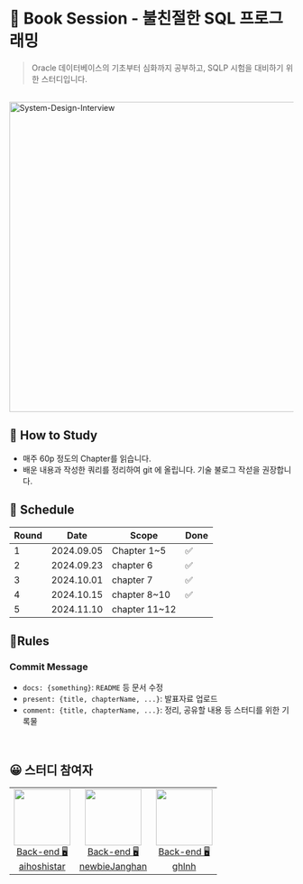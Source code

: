 # 📖 Book Session - 불친절한 SQL 프로그래밍

> Oracle 데이터베이스의 기초부터 심화까지 공부하고, SQLP 시험을 대비하기 위한 스터디입니다.

<br>
<img src="./.assets/Unkind-SQL-Programming.png" alt="System-Design-Interview" width="550">
</br>

## 🙌 How to Study

- 매주 60p 정도의 Chapter를 읽습니다.
- 배운 내용과 작성한 쿼리를 정리하여 git 에 올립니다. 기술 불로그 작섣을 권장합니다.

## 📆 Schedule

| Round | Date       | Scope        | Done |
|-------|------------|--------------|------|
| 1     | 2024.09.05 | Chapter 1~5  | ✅    |
| 2     | 2024.09.23 | chapter 6    | ✅    |
| 3     | 2024.10.01 | chapter 7    | ✅    |
| 4     | 2024.10.15 | chapter 8~10 | ✅   |
| 5     | 2024.11.10 | chapter 11~12 |    |

## 🚦Rules

### Commit Message

- `docs: {something}`: `README` 등 문서 수정
- `present: {title, chapterName, ...}`: 발표자료 업로드
- `comment: {title, chapterName, ...}`: 정리, 공유할 내용 등 스터디를 위한 기록물

<br>

## 😀 스터디 참여자

<table>

<tr>
  <td align=center>
  <a href="https://github.com/aihoshistar">
  <img src="https://avatars.githubusercontent.com/u/45850400?v=4" width="100px"  />
  <br/>
  Back-end 🖥
  <br/>
  aihoshistar
  </a>
  </td>

  <td align=center>
  <a href="https://github.com/newbieJanghan">
  <img src="https://avatars.githubusercontent.com/u/102276240?v=4" width="100px"  />
  <br/>
  Back-end 🖥
  <br/>
  newbieJanghan
  </a>
  </td>

  <td align=center>
  <a href="https://github.com/ghlnh">
  <img src="https://avatars.githubusercontent.com/u/110441894?v=4" width="100px"  />
  <br/>
  Back-end 🖥
  <br/>
  ghlnh
  </a>
  </td>
</tr>


</table>

</br>

